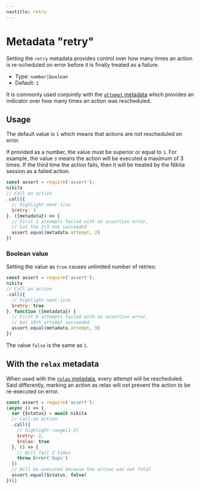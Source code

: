 ```yaml
---
navtitle: retry
---
```


# Metadata "retry"

Setting the `retry` metadata provides control over how many times an action is re-scheduled on error before it is finally treated as a failure.

* Type: `number|boolean`
* Default: `1`

It is commonly used conjointly with the [`attempt` metadata](/current/api/metadata/attempt/) which provides an indicator over how many times an action was rescheduled.

## Usage

The default value is `1` which means that actions are not rescheduled on error.

If provided as a number, the value must be superior or equal to `1`. For example, the value `3` means the action will be executed a maximum of 3 times. If the third time the action fails, then it will be treated by the Nikita session as a failed action.

```js
const assert = require('assert');
nikita
// Call an action
.call({
  // highlight-next-line
  $retry: 3
}, ({metadata}) => {
  // First 2 attempts failed with an assertion error,
  // but the 3rd one succeeded
  assert.equal(metadata.attempt, 2)
})
```

### Boolean value

Setting the value as `true` causes unlimited number of retries:

```js
const assert = require('assert');
nikita
// Call an action
.call({
  // highlight-next-line
  $retry: true
}, function ({metadata}) {
  // First 9 attempts failed with an assertion error,
  // but 10th attempt succeeded
  assert.equal(metadata.attempt, 9)
})
```

The value `false` is the same as `1`.

## With the `relax` metadata

When used with the [`relax` metadata](/current/api/metadata/relax/), every attempt will be rescheduled. Said differently, marking an action as relax will not prevent the action to be re-executed on error.

```js
const assert = require('assert');
(async () => {
  var {$status} = await nikita
  // Call an action
  .call({
    // highlight-range{1-2}
    $retry: 2,
    $relax: true
  }, () => {
    // Will fail 2 times
    throw Error('Oups')
  })
  // Will be executed because the action was not fatal
  assert.equal($status, false)
})()
```
